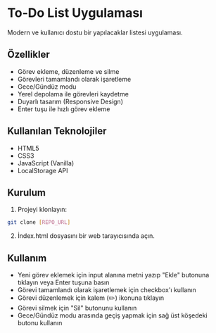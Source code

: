 # To-Do List Uygulaması

Modern ve kullanıcı dostu bir yapılacaklar listesi uygulaması.

## Özellikler

- Görev ekleme, düzenleme ve silme
- Görevleri tamamlandı olarak işaretleme
- Gece/Gündüz modu
- Yerel depolama ile görevleri kaydetme
- Duyarlı tasarım (Responsive Design)
- Enter tuşu ile hızlı görev ekleme

## Kullanılan Teknolojiler

- HTML5
- CSS3
- JavaScript (Vanilla)
- LocalStorage API

## Kurulum

1. Projeyi klonlayın:
```bash
git clone [REPO_URL]
```

2. İndex.html dosyasını bir web tarayıcısında açın.

## Kullanım

- Yeni görev eklemek için input alanına metni yazıp "Ekle" butonuna tıklayın veya Enter tuşuna basın
- Görevi tamamlandı olarak işaretlemek için checkbox'ı kullanın
- Görevi düzenlemek için kalem (✏️) ikonuna tıklayın
- Görevi silmek için "Sil" butonunu kullanın
- Gece/Gündüz modu arasında geçiş yapmak için sağ üst köşedeki butonu kullanın 